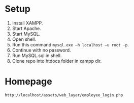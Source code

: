 # Setup
1. Install XAMPP.
2. Start Apache.
3. Start MySQL.
4. Open shell.
5. Run this command ```mysql.exe –h localhost –u root -p```.
6. Continue with no password.
7. Run MySQL.sql in shell.
8. Clone repo into htdocs folder in xampp dir.

# Homepage
```
http://localhost/assets/web_layer/employee_login.php
```
